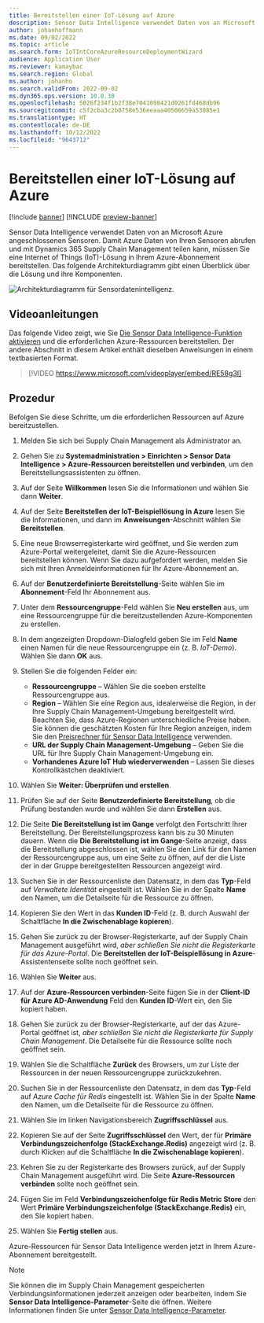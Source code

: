 ```yaml
---
title: Bereitstellen einer IoT-Lösung auf Azure
description: Sensor Data Intelligence verwendet Daten von an Microsoft Azure angeschlossenen Sensoren. In diesem Artikel wird erläutert, wie Sie eine Internet of Things (IoT)-Lösung in Ihrem Azure-Abonnement bereitstellen.
author: johanhoffmann
ms.date: 09/02/2022
ms.topic: article
ms.search.form: IoTIntCoreAzureResourceDeploymentWizard
audience: Application User
ms.reviewer: kamaybac
ms.search.region: Global
ms.author: johanho
ms.search.validFrom: 2022-09-02
ms.dyn365.ops.version: 10.0.30
ms.openlocfilehash: 5026f234f1b2f38e7041098421d0261fd468db96
ms.sourcegitcommit: c5f2cba3c2b0758e536eeaaa40506659a53085e1
ms.translationtype: HT
ms.contentlocale: de-DE
ms.lasthandoff: 10/12/2022
ms.locfileid: "9643712"
---
```

# <a name="deploy-an-iot-solution-on-azure"></a>Bereitstellen einer IoT-Lösung auf Azure

[!include [banner](../includes/banner.md)]
[!INCLUDE [preview-banner](../includes/preview-banner.md)]

Sensor Data Intelligence verwendet Daten von an Microsoft Azure angeschlossenen Sensoren. Damit Azure Daten von Ihren Sensoren abrufen und mit Dynamics 365 Supply Chain Management teilen kann, müssen Sie eine Internet of Things (IoT)-Lösung in Ihrem Azure-Abonnement bereitstellen. Das folgende Architekturdiagramm gibt einen Überblick über die Lösung und ihre Komponenten.

![Architekturdiagramm für Sensordatenintelligenz.](media/sdi-architecture.png "Architekturdiagramm für Sensor Data Intelligence")

## <a name="video-instructions"></a>Videoanleitungen

Das folgende Video zeigt, wie Sie [Die Sensor Data Intelligence-Funktion aktivieren](sdi-enable-feature.md) und die erforderlichen Azure-Ressourcen bereitstellen. Der andere Abschnitt in diesem Artikel enthält dieselben Anweisungen in einem textbasierten Format.

> [!VIDEO https://www.microsoft.com/videoplayer/embed/RE58g3I]

## <a name="procedure"></a>Prozedur

Befolgen Sie diese Schritte, um die erforderlichen Ressourcen auf Azure bereitzustellen.

1. Melden Sie sich bei Supply Chain Management als Administrator an.
1. Gehen Sie zu **Systemadministration \> Einrichten \> Sensor Data Intelligence \> Azure-Ressourcen bereitstellen und verbinden**, um den Bereitstellungsassistenten zu öffnen.
1. Auf der Seite **Willkommen** lesen Sie die Informationen und wählen Sie dann **Weiter**.
1. Auf der Seite **Bereitstellen der IoT-Beispiellösung in Azure** lesen Sie die Informationen, und dann im **Anweisungen**-Abschnitt wählen Sie **Bereitstellen**.
1. Eine neue Browserregisterkarte wird geöffnet, und Sie werden zum Azure-Portal weitergeleitet, damit Sie die Azure-Ressourcen bereitstellen können. Wenn Sie dazu aufgefordert werden, melden Sie sich mit Ihren Anmeldeinformationen für Ihr Azure-Abonnement an.
1. Auf der **Benutzerdefinierte Bereitstellung**-Seite wählen Sie im **Abonnement**-Feld Ihr Abonnement aus.
1. Unter dem **Ressourcengruppe**-Feld wählen Sie **Neu erstellen** aus, um eine Ressourcengruppe für die bereitzustellenden Azure-Komponenten zu erstellen.
1. In dem angezeigten Dropdown-Dialogfeld geben Sie im Feld **Name** einen Namen für die neue Ressourcengruppe ein (z. B. *IoT-Demo*). Wählen Sie dann **OK** aus.
1. Stellen Sie die folgenden Felder ein:

    - **Ressourcengruppe** – Wählen Sie die soeben erstellte Ressourcengruppe aus.
    - **Region** – Wählen Sie eine Region aus, idealerweise die Region, in der Ihre Supply Chain Management-Umgebung bereitgestellt wird. Beachten Sie, dass Azure-Regionen unterschiedliche Preise haben. Sie können die geschätzten Kosten für Ihre Region anzeigen, indem Sie den [Preisrechner für Sensor Data Intelligence](https://azure.com/e/c36c4947ebff4215b2e62590c2a24c68) verwenden.
    - **URL der Supply Chain Management-Umgebung** – Geben Sie die URL für Ihre Supply Chain Management-Umgebung ein.
    - **Vorhandenes Azure IoT Hub wiederverwenden** – Lassen Sie dieses Kontrollkästchen deaktiviert.

1. Wählen Sie **Weiter: Überprüfen und erstellen**.
1. Prüfen Sie auf der Seite **Benutzerdefinierte Bereitstellung**, ob die Prüfung bestanden wurde und wählen Sie dann **Erstellen** aus.
1. Die Seite **Die Bereitstellung ist im Gange** verfolgt den Fortschritt Ihrer Bereitstellung. Der Bereitstellungsprozess kann bis zu 30 Minuten dauern. Wenn die **Die Bereitstellung ist im Gange**-Seite anzeigt, dass die Bereitstellung abgeschlossen ist, wählen Sie den Link für den Namen der Ressourcengruppe aus, um eine Seite zu öffnen, auf der die Liste der in der Gruppe bereitgestellten Ressourcen angezeigt wird.
1. Suchen Sie in der Ressourcenliste den Datensatz, in dem das **Typ**-Feld auf *Verwaltete Identität* eingestellt ist. Wählen Sie in der Spalte **Name** den Namen, um die Detailseite für die Ressource zu öffnen.
1. Kopieren Sie den Wert in das **Kunden ID**-Feld (z. B. durch Auswahl der Schaltfläche **In die Zwischenablage kopieren**).
1. Gehen Sie zurück zu der Browser-Registerkarte, auf der Supply Chain Management ausgeführt wird, *aber schließen Sie nicht die Registerkarte für das Azure-Portal*. Die **Bereitstellen der IoT-Beispiellösung in Azure**-Assistentenseite sollte noch geöffnet sein. 
1. Wählen Sie **Weiter** aus.
1. Auf der **Azure-Ressourcen verbinden**-Seite fügen Sie in der **Client-ID für Azure AD-Anwendung** Feld den **Kunden ID**-Wert ein, den Sie kopiert haben.
1. Gehen Sie zurück zu der Browser-Registerkarte, auf der das Azure-Portal geöffnet ist, *aber schließen Sie nicht die Registerkarte für Supply Chain Management*. Die Detailseite für die Ressource sollte noch geöffnet sein.
1. Wählen Sie die Schaltfläche **Zurück** des Browsers, um zur Liste der Ressourcen in der neuen Ressourcengruppe zurückzukehren.
1. Suchen Sie in der Ressourcenliste den Datensatz, in dem das **Typ**-Feld auf *Azure Cache für Redis* eingestellt ist. Wählen Sie in der Spalte **Name** den Namen, um die Detailseite für die Ressource zu öffnen.
1. Wählen Sie im linken Navigationsbereich **Zugriffsschlüssel** aus.
1. Kopieren Sie auf der Seite **Zugriffsschlüssel** den Wert, der für **Primäre Verbindungszeichenfolge (StackExchange.Redis)** angezeigt wird (z. B. durch Klicken auf die Schaltfläche **In die Zwischenablage kopieren**).
1. Kehren Sie zu der Registerkarte des Browsers zurück, auf der Supply Chain Management ausgeführt wird. Die Seite **Azure-Ressourcen verbinden** sollte noch geöffnet sein.
1. Fügen Sie im Feld **Verbindungszeichenfolge für Redis Metric Store** den Wert **Primäre Verbindungszeichenfolge (StackExchange.Redis)** ein, den Sie kopiert haben.
1. Wählen Sie **Fertig stellen** aus.

Azure-Ressourcen für Sensor Data Intelligence werden jetzt in Ihrem Azure-Abonnement bereitgestellt.

> [!NOTE]
> Sie können die im Supply Chain Management gespeicherten Verbindungsinformationen jederzeit anzeigen oder bearbeiten, indem Sie **Sensor Data Intelligence-Parameter**-Seite die öffnen. Weitere Informationen finden Sie unter [Sensor Data Intelligence-Parameter](sdi-parameters.md).

